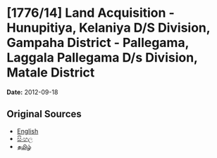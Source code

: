 # [1776/14] Land Acquisition - Hunupitiya, Kelaniya D/S Division, Gampaha District - Pallegama,  Laggala Pallegama D/s Division,  Matale District

**Date:** 2012-09-18

## Original Sources

- [English](https://documents.gov.lk/view/extra-gazettes/2012/9/1776-14_E.pdf)
- [සිංහල](https://documents.gov.lk/view/extra-gazettes/2012/9/1776-14_S.pdf)
- [தமிழ்](https://documents.gov.lk/view/extra-gazettes/2012/9/1776-14_T.pdf)
